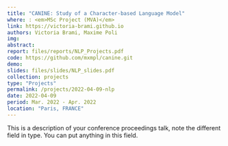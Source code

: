 ```yaml
---
title: "CANINE: Study of a Character-based Language Model"
where: : <em>MSc Project (MVA)</em>
link: https://victoria-brami.github.io 
authors: Victoria Brami, Maxime Poli
img: 
abstract:
report: files/reports/NLP_Projects.pdf
code: https://github.com/mxmpl/canine.git
demo:
slides: files/slides/NLP_slides.pdf
collection: projects
type: "Projects"
permalink: /projects/2022-04-09-nlp
date: 2022-04-09
period: Mar. 2022 - Apr. 2022
location: "Paris, FRANCE"
---
```


This is a description of your conference proceedings talk, note the different field in type. You can put anything in this field.
